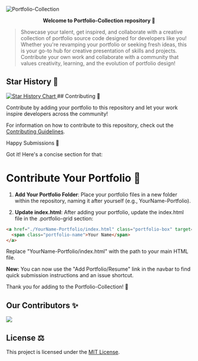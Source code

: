 ![Portfolio-Collection](https://socialify.git.ci/avinash201199/Portfolio-Collection/image?font=Jost&forks=1&issues=1&name=1&owner=1&stargazers=1&theme=Auto)
<div align="center">
<strong>Welcome to Portfolio-Collection repository 🚀</strong>
</div>

>Showcase your talent, get inspired, and collaborate with a creative collection of portfolio source code designed for developers like you!
Whether you're revamping your portfolio or seeking fresh ideas, this is your go-to hub for creative presentation of skills and projects. Contribute your own work and collaborate with a community that values creativity, learning, and the evolution of portfolio design!
## Star History 🌟
<a href="https://star-history.com/#avinash201199/Portfolio-Collection&Date">
 <picture>
   <source media="(prefers-color-scheme: dark)" srcset="https://api.star-history.com/svg?repos=avinash201199/Portfolio-Collection&type=Date&theme=dark" />
   <source media="(prefers-color-scheme: light)" srcset="https://api.star-history.com/svg?repos=avinash201199/Portfolio-Collection&type=Date" />
   <img alt="Star History Chart" src="https://api.star-history.com/svg?repos=avinash201199/Portfolio-Collection&type=Date" />
 </picture>
</a>
## Contributing 🤝

Contribute by adding your portfolio to this repository and let your work inspire developers across the community!

For information on how to contribute to this repository, check out the [Contributing Guidelines](CONTRIBUTING.md).

Happy Submissions 🙂

Got it! Here's a concise section for that:

# Contribute Your Portfolio 🌟

1. **Add Your Portfolio Folder**: Place your portfolio files in a new folder within the repository, naming it after yourself (e.g., YourName-Portfolio).
   
2. **Update index.html**: After adding your portfolio, update the index.html file in the .portfolio-grid section:
```html
<a href="./YourName-Portfolio/index.html" class="portfolio-box" target="_blank">
  <span class="portfolio-name">Your Name</span>
</a>
```
Replace "YourName-Portfolio/index.html" with the path to your main HTML file.

**New:** You can now use the "Add Portfolio/Resume" link in the navbar to find quick submission instructions and an issue shortcut.

Thank you for adding to the Portfolio-Collection! 🎉

## Our Contributors ✨

<a href="https://github.com/avinash201199/Portfolio-Collection/graphs/contributors">
  <img src="https://contrib.rocks/image?repo=avinash201199/Portfolio-Collection&max=100" />
</a>

## License ⚖

This project is licensed under the [MIT License](LICENSE).
